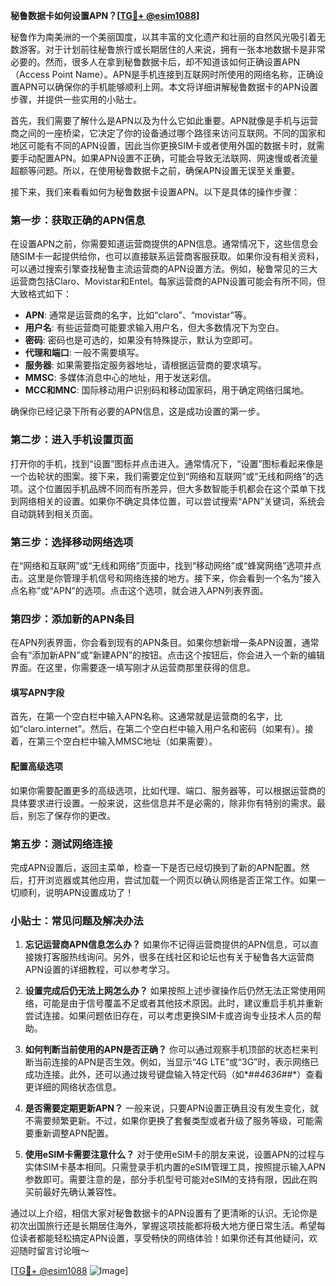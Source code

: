 **秘鲁数据卡如何设置APN？[[TG💪+ @esim1088](https://t.me/s/esim1088)]**

秘鲁作为南美洲的一个美丽国度，以其丰富的文化遗产和壮丽的自然风光吸引着无数游客。对于计划前往秘鲁旅行或长期居住的人来说，拥有一张本地数据卡是非常必要的。然而，很多人在拿到秘鲁数据卡后，却不知道该如何正确设置APN（Access Point Name）。APN是手机连接到互联网时所使用的网络名称，正确设置APN可以确保你的手机能够顺利上网。本文将详细讲解秘鲁数据卡的APN设置步骤，并提供一些实用的小贴士。

首先，我们需要了解什么是APN以及为什么它如此重要。APN就像是手机与运营商之间的一座桥梁，它决定了你的设备通过哪个路径来访问互联网。不同的国家和地区可能有不同的APN设置，因此当你更换SIM卡或者使用外国的数据卡时，就需要手动配置APN。如果APN设置不正确，可能会导致无法联网、网速慢或者流量超额等问题。所以，在使用秘鲁数据卡之前，确保APN设置无误至关重要。

接下来，我们来看看如何为秘鲁数据卡设置APN。以下是具体的操作步骤：

### 第一步：获取正确的APN信息
在设置APN之前，你需要知道运营商提供的APN信息。通常情况下，这些信息会随SIM卡一起提供给你，也可以直接联系运营商客服获取。如果你没有相关资料，可以通过搜索引擎查找秘鲁主流运营商的APN设置方法。例如，秘鲁常见的三大运营商包括Claro、Movistar和Entel。每家运营商的APN设置可能会有所不同，但大致格式如下：

- **APN**: 通常是运营商的名字，比如“claro”、“movistar”等。
- **用户名**: 有些运营商可能要求输入用户名，但大多数情况下为空白。
- **密码**: 密码也是可选的，如果没有特殊提示，默认为空即可。
- **代理和端口**: 一般不需要填写。
- **服务器**: 如果需要指定服务器地址，请根据运营商的要求填写。
- **MMSC**: 多媒体消息中心的地址，用于发送彩信。
- **MCC和MNC**: 国际移动用户识别码和移动国家码，用于确定网络归属地。

确保你已经记录下所有必要的APN信息，这是成功设置的第一步。

### 第二步：进入手机设置页面
打开你的手机，找到“设置”图标并点击进入。通常情况下，“设置”图标看起来像是一个齿轮状的图案。接下来，我们需要定位到“网络和互联网”或“无线和网络”的选项。这个位置因手机品牌不同而有所差异，但大多数智能手机都会在这个菜单下找到网络相关的设置。如果你不确定具体位置，可以尝试搜索“APN”关键词，系统会自动跳转到相关页面。

### 第三步：选择移动网络选项
在“网络和互联网”或“无线和网络”页面中，找到“移动网络”或“蜂窝网络”选项并点击。这里是你管理手机信号和网络连接的地方。接下来，你会看到一个名为“接入点名称”或“APN”的选项。点击这个选项，就会进入APN列表界面。

### 第四步：添加新的APN条目
在APN列表界面，你会看到现有的APN条目。如果你想新增一条APN设置，通常会有“添加新APN”或“新建APN”的按钮。点击这个按钮后，你会进入一个新的编辑界面。在这里，你需要逐一填写刚才从运营商那里获得的信息。

#### 填写APN字段
首先，在第一个空白栏中输入APN名称。这通常就是运营商的名字，比如“claro.internet”。然后，在第二个空白栏中输入用户名和密码（如果有）。接着，在第三个空白栏中输入MMSC地址（如果需要）。

#### 配置高级选项
如果你需要配置更多的高级选项，比如代理、端口、服务器等，可以根据运营商的具体要求进行设置。一般来说，这些信息并不是必需的，除非你有特别的需求。最后，别忘了保存你的更改。

### 第五步：测试网络连接
完成APN设置后，返回主菜单，检查一下是否已经切换到了新的APN配置。然后，打开浏览器或其他应用，尝试加载一个网页以确认网络是否正常工作。如果一切顺利，说明APN设置成功了！

### 小贴士：常见问题及解决办法

1. **忘记运营商APN信息怎么办？**
   如果你不记得运营商提供的APN信息，可以直接拨打客服热线询问。另外，很多在线社区和论坛也有关于秘鲁各大运营商APN设置的详细教程，可以参考学习。

2. **设置完成后仍无法上网怎么办？**
   如果按照上述步骤操作后仍然无法正常使用网络，可能是由于信号覆盖不足或者其他技术原因。此时，建议重启手机并重新尝试连接。如果问题依旧存在，可以考虑更换SIM卡或咨询专业技术人员的帮助。

3. **如何判断当前使用的APN是否正确？**
   你可以通过观察手机顶部的状态栏来判断当前连接的APN是否生效。例如，当显示“4G LTE”或“3G”时，表示网络已成功连接。此外，还可以通过拨号键盘输入特定代码（如*#*#4636#*#*）查看更详细的网络状态信息。

4. **是否需要定期更新APN？**
   一般来说，只要APN设置正确且没有发生变化，就不需要频繁更新。不过，如果你更换了套餐类型或者升级了服务等级，可能需要重新调整APN配置。

5. **使用eSIM卡需要注意什么？**
   对于使用eSIM卡的朋友来说，设置APN的过程与实体SIM卡基本相同。只需登录手机内置的eSIM管理工具，按照提示输入APN参数即可。需要注意的是，部分手机型号可能对eSIM的支持有限，因此在购买前最好先确认兼容性。

通过以上介绍，相信大家对秘鲁数据卡的APN设置有了更清晰的认识。无论你是初次出国旅行还是长期居住海外，掌握这项技能都将极大地方便日常生活。希望每位读者都能轻松搞定APN设置，享受畅快的网络体验！如果你还有其他疑问，欢迎随时留言讨论哦～

[[TG💪+ @esim1088](https://t.me/s/esim1088) ![Image](https://i.postimg.cc/4NQfJmqS/Snipaste-2025-05-13-00-14-12.png)]